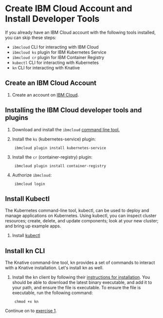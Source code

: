 # Create IBM Cloud Account and Install Developer Tools

If you already have an IBM Cloud account with the following tools installed, you can skip these steps:

* `ibmcloud` CLI for interacting with IBM Cloud
* `ibmcloud ks` plugin for IBM Kubernetes Service
* `ibmcloud cr` plugin for IBM Container Registry
* `kubectl` CLI for interacting with Kubernetes
* `kn` CLI for interacting with Knative

## Create an IBM Cloud Account

1. Create an account on [IBM Cloud](https://cloud.ibm.com/registration).

## Installing the IBM Cloud developer tools and plugins

1. Download and install the `ibmcloud` [command line tool.](https://cloud.ibm.com/docs/cli/index.html#overview)
2. Install the `ks` \(kubernetes-service\) plugin:

   ```text
    ibmcloud plugin install kubernetes-service
   ```

3. Install the `cr` \(container-registry\) plugin:

   ```text
    ibmcloud plugin install container-registry
   ```

4. Authorize `ibmcloud`:

   ```text
    ibmcloud login
   ```

## Install Kubectl

The Kubernetes command-line tool, kubectl, can be used to deploy and manage applications on Kubernetes. Using kubectl, you can inspect cluster resources; create, delete, and update components; look at your new cluster; and bring up example apps.

1. Install [kubectl](https://kubernetes.io/docs/tasks/tools/install-kubectl/#install-kubectl)

## Install kn CLI

The Knative command-line tool, kn provides a set of commands to interact with a Knative installation. Let's install kn as well.

1. Install the kn client by following their [instructions for installation](https://github.com/knative/client/blob/master/docs/README.md#installing-kn). You should be able to download the latest binary executable, and add it to your path, and ensure the file is executable. To ensure the file is executable, run the following command:

   ```text
    chmod +x kn
   ```

Continue on to [exercise 1](exercise-1.md).

